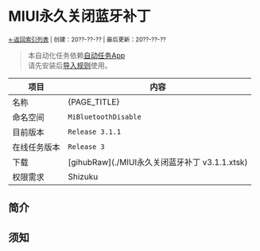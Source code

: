 # MIUI永久关闭蓝牙补丁
<small><a href="../../">←返回索引列表</a> | 创建：20??-??-?? | 最后更新：20??-??-??</small><br>
> 本自动化任务依赖[自动任务App](//kdxhub.github.io/autotasklist/about_at)<br>请先安装后[导入规则](//kdxhub.github.io/autotasklist/about_import)使用。

| 项目 | 内容 |
|-|-|
| 名称 | {PAGE_TITLE} |
| 命名空间 | ``MiBluetoothDisable`` |
| 目前版本 | ``Release 3.1.1`` |
| 在线任务版本 | ``Release 3`` |
| 下载 | [gihubRaw](./MIUI永久关闭蓝牙补丁 v3.1.1.xtsk) |
| 权限需求 | Shizuku |

## 简介

## 须知